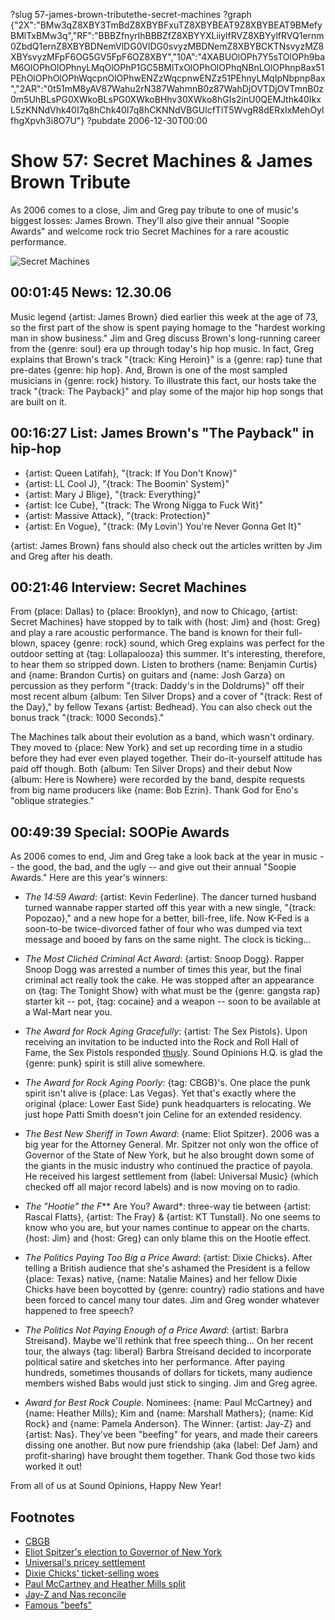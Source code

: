 ?slug 57-james-brown-tributethe-secret-machines
?graph {"2X":"BMw3qZ8XBY3TmBdZ8XBYBFxuTZ8XBYBEAT9Z8XBYBEAT9BMefyBMlTxBMw3q","RF":"BBBZfnyrIhBBBZfZ8XBYYXLiiylfRVZ8XBYylfRVQ1ernm0ZbdQ1ernZ8XBYBDNemVlDG0VlDG0svyzMBDNemZ8XBYBCKTNsvyzMZ8XBYsvyzMFpF6OG5GV5FpF6OZ8XBY","10A":"4XABUOlOPh7Y5sTOlOPh9baM6OlOPhOlOPhnyLMqOlOPhP1GC5BMlTxOlOPhOlOPhqNBnLOlOPhnp8ax51PEhOlOPhOlOPhWqcpnOlOPhwENZzWqcpnwENZz51PEhnyLMqIpNbpnp8ax","2AR":"0t51mM8yAV87Wahu2rN387WahmnB0z87WahDjOVTDjOVTmnB0z0m5UhBLsPG0XWkoBLsPG0XWkoBHhv30XWko8hGIs2inU0QEMJthk40IkxL5zKNNdVhk40I7q8hChk40I7q8hCKNNdVBGUlcfTlT5WvgR8dERxIxMehOylfhgXpvh3i8O7U"}
?pubdate 2006-12-30T00:00

# Show 57: Secret Machines & James Brown Tribute
As 2006 comes to a close, Jim and Greg pay tribute to one of music's biggest losses: James Brown. They'll also give their annual "Soopie Awards" and welcome rock trio Secret Machines for a rare acoustic performance.

![Secret Machines](https://static.soundopinions.org/images/2006/secretmachines.jpg)

## 00:01:45 News: 12.30.06
Music legend {artist: James Brown} died earlier this week at the age of 73, so the first part of the show is spent paying homage to the "hardest working man in show business." Jim and Greg discuss Brown's long-running career from the {genre: soul} era up through today's hip hop music. In fact, Greg explains that Brown's track "{track: King Heroin}" is a {genre: rap} tune that pre-dates {genre: hip hop}. And, Brown is one of the most sampled musicians in {genre: rock} history. To illustrate this fact, our hosts take the track "{track: The Payback}" and play some of the major hip hop songs that are built on it.

## 00:16:27 List: James Brown's "The Payback" in hip-hop
- {artist: Queen Latifah}, "{track: If You Don't Know}"
- {artist:  LL Cool J}, "{track: The Boomin' System}" 
- {artist: Mary J Blige}, "{track: Everything}"
- {artist: Ice Cube}, "{track: The Wrong Nigga to Fuck Wit}"
- {artist: Massive Attack}, "{track: Protection}" 
- {artist: En Vogue}, "{track: (My Lovin') You're Never Gonna Get It}"

{artist: James Brown} fans should also check out the articles written by Jim and Greg after his death.

## 00:21:46 Interview: Secret Machines
From {place: Dallas} to {place: Brooklyn}, and now to Chicago, {artist: Secret Machines} have stopped by to talk with {host: Jim} and {host: Greg} and play a rare acoustic performance. The band is known for their full-blown, spacey {genre: rock} sound, which Greg explains was perfect for the outdoor setting at {tag: Lollapalooza} this summer. It's interesting, therefore, to hear them so stripped down. Listen to brothers {name: Benjamin Curtis} and {name: Brandon Curtis} on guitars and {name: Josh Garza} on percussion as they perform "{track: Daddy's in the Doldrums}" off their most recent album {album: Ten Silver Drops} and a cover of "{track: Rest of the Day}," by fellow Texans {artist: Bedhead}. You can also check out the bonus track "{track: 1000 Seconds}."

The Machines talk about their evolution as a band, which wasn't ordinary. They moved to {place: New York} and set up recording time in a studio before they had ever even played together. Their do-it-yourself attitude has paid off though. Both {album: Ten Silver Drops} and their debut Now {album: Here is Nowhere} were recorded by the band, despite requests from big name producers like {name: Bob Ezrin}. Thank God for Eno's "oblique strategies."

## 00:49:39 Special: SOOPie Awards
As 2006 comes to end, Jim and Greg take a look back at the year in music -- the good, the bad, and the ugly -- and give out their annual "Soopie Awards." 
Here are this year's winners:

- *The 14:59 Award*: {artist: Kevin Federline}. The dancer turned husband turned wannabe rapper started off this year with a new single, "{track: Popozao}," and a new hope for a better, bill-free, life. Now K-Fed is a soon-to-be twice-divorced father of four who was dumped via text message and booed by fans on the same night. The clock is ticking...

- *The Most Clichéd Criminal Act Award*: {artist: Snoop Dogg}. Rapper Snoop Dogg was arrested a number of times this year, but the final criminal act really took the cake. He was stopped after an appearance on {tag: The Tonight Show} with what must be the {genre: gangsta rap} starter kit -- pot, {tag: cocaine} and a weapon -- soon to be available at a Wal-Mart near you.

- *The Award for Rock Aging Gracefully*: {artist: The Sex Pistols}. Upon receiving an invitation to be inducted into the Rock and Roll Hall of Fame, the Sex Pistols responded [thusly](http://www.sexpistolsofficial.com/official-announcement-regarding-the-rock-and-roll-hall-of-fame/). Sound Opinions H.Q. is glad the {genre: punk} spirit is still alive somewhere.

- *The Award for Rock Aging Poorly*: {tag: CBGB}'s. One place the punk spirit isn't alive is {place: Las Vegas}. Yet that's exactly where the original {place: Lower East Side} punk headquarters is relocating. We just hope Patti Smith doesn't join Celine for an extended residency.

- *The Best New Sheriff in Town Award*: {name: Eliot Spitzer}. 2006 was a big year for the Attorney General. Mr. Spitzer not only won the office of Governor of the State of New York, but he also brought down some of the giants in the music industry who continued the practice of payola. He received his largest settlement from {label: Universal Music} (which checked off all major record labels) and is now moving on to radio.

- *The "Hootie" the F*** Are You? Award*: three-way tie between {artist: Rascal Flatts}, {artist: The Fray} & {artist: KT Tunstall}. No one seems to know who you are, but your names continue to appear on the charts. {host: Jim} and {host: Greg} can only blame this on the Hootie effect.

- *The Politics Paying Too Big a Price Award*: {artist: Dixie Chicks}. After telling a British audience that she's ashamed the President is a fellow {place: Texas} native, {name: Natalie Maines} and her fellow Dixie Chicks have been boycotted by {genre: country} radio stations and have been forced to cancel many tour dates. Jim and Greg wonder whatever happened to free speech?

- *The Politics Not Paying Enough of a Price Award*: {artist: Barbra Streisand}. Maybe we'll rethink that free speech thing... On her recent tour, the always {tag: liberal} Barbra Streisand decided to incorporate political satire and sketches into her performance. After paying hundreds, sometimes thousands of dollars for tickets, many audience members wished Babs would just stick to singing. Jim and Greg agree.

- *Award for Best Rock Couple*. Nominees: {name: Paul McCartney} and {name: Heather Mills}; Kim and {name: Marshall Mathers}; {name: Kid Rock} and {name: Pamela Anderson}. The Winner: {artist: Jay-Z} and {artist: Nas}. They've been "beefing" for years, and made their careers dissing one another. But now pure friendship (aka {label: Def Jam} and profit-sharing) have brought them together. Thank God those two kids worked it out!

From all of us at Sound Opinions,
Happy New Year! 

## Footnotes
- [CBGB](http://en.wikipedia.org/wiki/CBGB)
- [Eliot Spitzer's election to Governor of New York](http://en.wikipedia.org/wiki/New_York_gubernatorial_election,_2006)
- [Universal's pricey settlement](http://www.nytimes.com/2006/05/12/business/12payola.html?ex=1305086400&en=55bcf1546ea3e870&ei=5090&partner=rssuserland&emc=rss)
- [Dixie Chicks' ticket-selling woes](http://www.usatoday.com/life/music/news/2006-06-08-dixie-chicks-tour_x.htm)
- [Paul McCartney and Heather Mills split](http://arts.guardian.co.uk/news/story/0,,1776957,00.html)
- [Jay-Z and Nas reconcile](http://www.mtv.com/news/articles/1512432/20051028/jay_z.jhtml)
- [Famous "beefs"](http://en.wikipedia.org/wiki/Hip_hop_rivalries)
